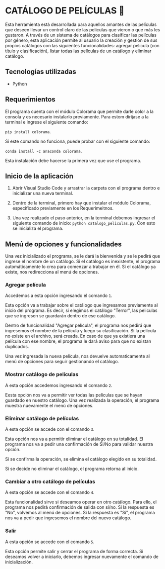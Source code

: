 # CATÁLOGO DE PELÍCULAS 🎥
Esta herramienta está desarrollada para aquellos amantes de las películas que deseen llevar un control claro de las peliculas que vieron o que más les gustaron. A través de un sistema de catálogos para clasificar las películas por género, esta aplicación permite al usuario la creación y gestión de sus propios catálogos con las siguientes funcionalidades: agregar película (con título y clasificación), listar todas las películas de un catálogo y eliminar catálogo.

## Tecnologías utilizadas
- Python

## Requerimientos
El programa cuenta con el módulo Colorama que permite darle color a la consola y es necesario instalarlo previamente. Para estom diríjase a la terminal e ingrese el siguiente comando:

`pip install colorama`.

Si este comando no funciona, puede probar con el siguiente comando:

`conda install -c anaconda colorama`.

Esta instalación debe hacerse la primera vez que use el programa. 

## Inicio de la aplicación
1. Abrir Visual Studio Code y arrastrar la carpeta con el programa dentro e inicializar una nueva terminal.

2. Dentro de la terminal, primero hay que instalar el módulo Colorama, especificado previamente en los Requerimeitnos.

3. Una vez realizado el paso anterior, en la terminal debemos ingresar el siguiente comando de inicio: `python catalogo_peliculas.py`. Con esto se inicializa el programa.

## Menú de opciones y funcionalidades
Una vez inicializado el programa, se le dará la bienvenida y se le pedirá que ingrese el nombre de un catálogo. Si el catálogo es inexistente, el programa automáticamente lo crea para comenzar a trabajar en él. Si el catálogo ya existe, nos redirecciona al menú de opciones.

### Agregar película
Accedemos a esta opción ingresando el comando `1`.

Esta opción va a trabajar sobre el catálogo que ingresamos previamente al inicio del programa. Es decir, si elegimos el catálogo "Terror", las peliculas que se ingresen se guardarán dentro de ese catálogo. 

Dentro de funcionalidad "Agregar película", el programa nos pedirá que ingresemos el nombre de la película y luego su clasificación. Si la película no existe en el archivo, será creada. En caso de que ya existiera una película con ese nombre, el programa le dará aviso para que no existan duplicados.

Una vez ingresada la nueva película, nos devuelve automaticamente al menú de opciones para seguir gestionando el catálogo. 

### Mostrar catálogo de películas
A esta opción accedemos ingresando el comando `2`.

Eesta opción nos va a permitir ver todas las películas que se hayan guardado en nuestro catálogo. Una vez realizada la operación, el programa muestra nuevamente el menú de opciones. 

### Eliminar catálogo de películas
A esta opción se accede con el comando `3`.

Esta opción nos va a permitir eliminar el catálogo en su totalidad. El programa nos va a pedir una confirmación de Si/No para validar nuestra opción.

Si se confirma la operación, se elimina el catálogo elegido en su totalidad.

Si se decide no eliminar el catálogo, el programa retorna al inicio. 

### Cambiar a otro catálogo de películas
A esta opción se accede con el comando `4`.

Esta funcionalidad sirve si deseamos operar en otro catálogo. Para ello, el programa nos pedirá confirmación de salida con si/no. Si la respuesta es "No", volvemos al menú de opciones. Si la respuesta es "Si", el programa nos va a pedir que ingresemos el nombre del nuevo catálogo. 

### Salir
A esta opción se accede con el comando `5`.

Esta opción permite salir y cerrar el programa de forma correcta. Si deseamos volver a iniciarlo, debemos ingresar nuevamente el comando de inicialización. 